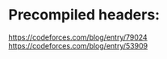 # Precompiled headers:

https://codeforces.com/blog/entry/79024
https://codeforces.com/blog/entry/53909

